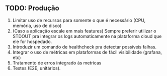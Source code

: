 ## TODO: Produção
1. Limitar uso de recursos para somente o que é necessário (CPU, memória, uso de disco)
2. (Caso a aplicação escale em mais features) Sempre preferir utilizar o STDOUT pra integrar os logs automaticamente na plataforma cloud que ele for hospedado.
3. Introduzir um comando de healthcheck pra detectar possíveis falhas.
4. Integrar o uso de métricas em plataformas de fácil visibilidade (grafana, etc)
5. Tratamento de erros integrado às metricas
6. Testes (E2E, unitários).
